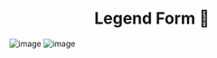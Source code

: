 <p>
  <h1 align="center"><b>Legend Form 📄</b></h1>
</p>

![image](https://user-images.githubusercontent.com/113897763/234211499-6541b86c-b607-452b-994c-6baf4da7c148.png)
![image](https://user-images.githubusercontent.com/113897763/234211619-28e15b65-0a2e-48a9-a0f0-e5b335c9b803.png)

